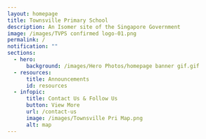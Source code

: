 ```yaml
---
layout: homepage
title: Townsville Primary School
description: An Isomer site of the Singapore Government
image: /images/TVPS confirmed logo-01.png
permalink: /
notification: ""
sections:
  - hero:
      background: /images/Hero Photos/homepage banner gif.gif
  - resources:
      title: Announcements
      id: resources
  - infopic:
      title: Contact Us & Follow Us
      button: View More
      url: /contact-us
      image: /images/Townsville Pri Map.png
      alt: map
---
```


